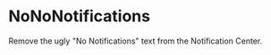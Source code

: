 NoNoNotifications
=================

Remove the ugly "No Notifications" text from the Notification Center.
